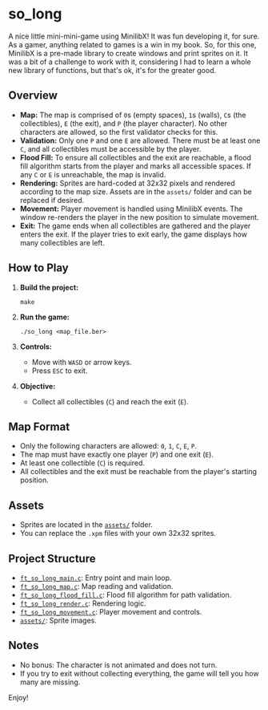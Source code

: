 # so_long

A nice little mini-mini-game using MinilibX! It was fun developing it, for sure. As a gamer, anything related to games is a win in my book. So, for this one, MinilibX is a pre-made library to create windows and print sprites on it. It was a bit of a challenge to work with it, considering I had to learn a whole new library of functions, but that's ok, it's for the greater good.

## Overview

- **Map:** The map is comprised of `0`s (empty spaces), `1`s (walls), `C`s (the collectibles), `E` (the exit), and `P` (the player character). No other characters are allowed, so the first validator checks for this.
- **Validation:** Only one `P` and one `E` are allowed. There must be at least one `C`, and all collectibles must be accessible by the player.
- **Flood Fill:** To ensure all collectibles and the exit are reachable, a flood fill algorithm starts from the player and marks all accessible spaces. If any `C` or `E` is unreachable, the map is invalid.
- **Rendering:** Sprites are hard-coded at 32x32 pixels and rendered according to the map size. Assets are in the `assets/` folder and can be replaced if desired.
- **Movement:** Player movement is handled using MinilibX events. The window re-renders the player in the new position to simulate movement.
- **Exit:** The game ends when all collectibles are gathered and the player enters the exit. If the player tries to exit early, the game displays how many collectibles are left.

## How to Play

1. **Build the project:**
   ```
   make
   ```

2. **Run the game:**
   ```
   ./so_long <map_file.ber>
   ```

3. **Controls:**
   - Move with `WASD` or arrow keys.
   - Press `ESC` to exit.

4. **Objective:**
   - Collect all collectibles (`C`) and reach the exit (`E`).

## Map Format

- Only the following characters are allowed: `0`, `1`, `C`, `E`, `P`.
- The map must have exactly one player (`P`) and one exit (`E`).
- At least one collectible (`C`) is required.
- All collectibles and the exit must be reachable from the player's starting position.

## Assets

- Sprites are located in the [`assets/`](so_long_deliver/assets/) folder.
- You can replace the `.xpm` files with your own 32x32 sprites.

## Project Structure

- [`ft_so_long_main.c`](so_long_deliver/ft_so_long_main.c): Entry point and main loop.
- [`ft_so_long_map.c`](so_long_deliver/ft_so_long_map.c): Map reading and validation.
- [`ft_so_long_flood_fill.c`](so_long_deliver/ft_so_long_flood_fill.c): Flood fill algorithm for path validation.
- [`ft_so_long_render.c`](so_long_deliver/ft_so_long_render.c): Rendering logic.
- [`ft_so_long_movement.c`](so_long_deliver/ft_so_long_movement.c): Player movement and controls.
- [`assets/`](so_long_deliver/assets/): Sprite images.

## Notes

- No bonus: The character is not animated and does not turn.
- If you try to exit without collecting everything, the game will tell you how many are missing.

Enjoy!

